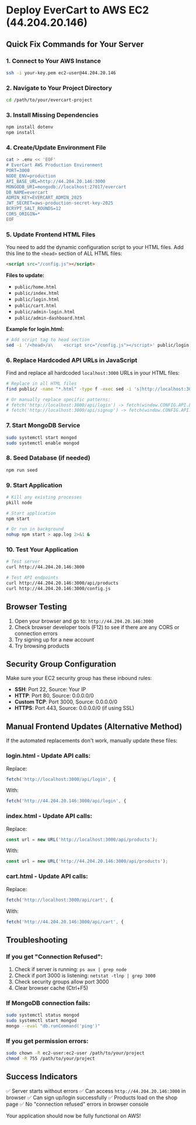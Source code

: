 # Deploy EverCart to AWS EC2 (44.204.20.146)

## Quick Fix Commands for Your Server

### 1. Connect to Your AWS Instance
```bash
ssh -i your-key.pem ec2-user@44.204.20.146
```

### 2. Navigate to Your Project Directory
```bash
cd /path/to/your/evercart-project
```

### 3. Install Missing Dependencies
```bash
npm install dotenv
npm install
```

### 4. Create/Update Environment File
```bash
cat > .env << 'EOF'
# EverCart AWS Production Environment
PORT=3000
NODE_ENV=production
API_BASE_URL=http://44.204.20.146:3000
MONGODB_URI=mongodb://localhost:27017/evercart
DB_NAME=evercart
ADMIN_KEY=EVERCART_ADMIN_2025
JWT_SECRET=aws-production-secret-key-2025
BCRYPT_SALT_ROUNDS=12
CORS_ORIGIN=*
EOF
```

### 5. Update Frontend HTML Files
You need to add the dynamic configuration script to your HTML files. Add this line to the `<head>` section of ALL HTML files:

```html
<script src="/config.js"></script>
```

**Files to update:**
- `public/home.html`
- `public/index.html` 
- `public/login.html`
- `public/cart.html`
- `public/admin-login.html`
- `public/admin-dashboard.html`

**Example for login.html:**
```bash
# Add script tag to head section
sed -i '/<head>/a\    <script src="/config.js"></script>' public/login.html
```

### 6. Replace Hardcoded API URLs in JavaScript

Find and replace all hardcoded `localhost:3000` URLs in your HTML files:

```bash
# Replace in all HTML files
find public/ -name "*.html" -type f -exec sed -i 's|http://localhost:3000/api/|window.CONFIG.API_BASE_URL + "/api/|g' {} \;

# Or manually replace specific patterns:
# fetch('http://localhost:3000/api/login') -> fetch(window.CONFIG.API.LOGIN)
# fetch('http://localhost:3000/api/signup') -> fetch(window.CONFIG.API.SIGNUP)
```

### 7. Start MongoDB Service
```bash
sudo systemctl start mongod
sudo systemctl enable mongod
```

### 8. Seed Database (if needed)
```bash
npm run seed
```

### 9. Start Application
```bash
# Kill any existing processes
pkill node

# Start application
npm start

# Or run in background
nohup npm start > app.log 2>&1 &
```

### 10. Test Your Application
```bash
# Test server
curl http://44.204.20.146:3000

# Test API endpoints
curl http://44.204.20.146:3000/api/products
curl http://44.204.20.146:3000/config.js
```

## Browser Testing

1. Open your browser and go to: `http://44.204.20.146:3000`
2. Check browser developer tools (F12) to see if there are any CORS or connection errors
3. Try signing up for a new account
4. Try browsing products

## Security Group Configuration

Make sure your EC2 security group has these inbound rules:
- **SSH**: Port 22, Source: Your IP
- **HTTP**: Port 80, Source: 0.0.0.0/0  
- **Custom TCP**: Port 3000, Source: 0.0.0.0/0
- **HTTPS**: Port 443, Source: 0.0.0.0/0 (if using SSL)

## Manual Frontend Updates (Alternative Method)

If the automated replacements don't work, manually update these files:

### login.html - Update API calls:
Replace:
```javascript
fetch('http://localhost:3000/api/login', {
```
With:
```javascript
fetch('http://44.204.20.146:3000/api/login', {
```

### index.html - Update API calls:
Replace:
```javascript
const url = new URL('http://localhost:3000/api/products');
```
With:
```javascript
const url = new URL('http://44.204.20.146:3000/api/products');
```

### cart.html - Update API calls:
Replace:
```javascript
fetch('http://localhost:3000/api/cart', {
```
With:
```javascript
fetch('http://44.204.20.146:3000/api/cart', {
```

## Troubleshooting

### If you get "Connection Refused":
1. Check if server is running: `ps aux | grep node`
2. Check if port 3000 is listening: `netstat -tlnp | grep 3000`
3. Check security groups allow port 3000
4. Clear browser cache (Ctrl+F5)

### If MongoDB connection fails:
```bash
sudo systemctl status mongod
sudo systemctl start mongod
mongo --eval "db.runCommand('ping')"
```

### If you get permission errors:
```bash
sudo chown -R ec2-user:ec2-user /path/to/your/project
chmod -R 755 /path/to/your/project
```

## Success Indicators

✅ Server starts without errors
✅ Can access `http://44.204.20.146:3000` in browser
✅ Can sign up/login successfully
✅ Products load on the shop page
✅ No "connection refused" errors in browser console

Your application should now be fully functional on AWS!
